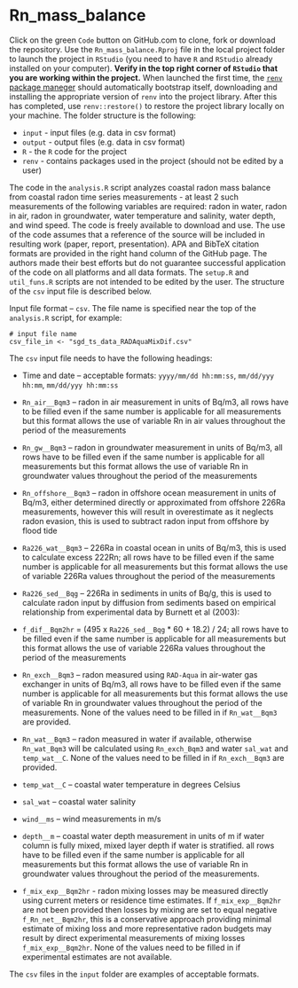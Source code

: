 # Rn_mass_balance

Click on the green `Code` button on GitHub.com to clone, fork or download the repository. Use the `Rn_mass_balance.Rproj` file in the local project folder to launch the project in `RStudio` (you need to have `R` and `RStudio` already installed on your computer). **Verify in the top right corner of `RStudio` that you are working within the project.** When launched the first time, the [`renv` package maneger](https://rstudio.github.io/renv/articles/collaborating.html "collaborating with renv") should automatically bootstrap itself, downloading and installing the appropriate version of `renv` into the project library. After this has completed, use `renv::restore()` to restore the project library locally on your machine. The folder structure is the following:

-   `input` - input files (e.g. data in csv format)
-   `output` - output files (e.g. data in csv format)
-   `R` - the `R` code for the project
-   `renv` - contains packages used in the project (should not be edited by a user)

The code in the `analysis.R` script analyzes coastal radon mass balance from coastal radon time series measurements - at least 2 such measurements of the following variables are required: radon in water, radon in air, radon in groundwater, water temperature and salinity, water depth, and wind speed. The code is freely available to download and use. The use of the code assumes that a reference of the source will be included in resulting work (paper, report, presentation). APA and BibTeX citation formats are provided in the right hand column of the GitHub page. The authors made their best efforts but do not guarantee successful application of the code on all platforms and all data formats. The `setup.R` and `util_funs.R` scripts are not intended to be edited by the user. The structure of the `csv` input file is described below.

Input file format – `csv`. The file name is specified near the top of the `analysis.R` script, for example: 
````
# input file name
csv_file_in <- "sgd_ts_data_RADAquaMixDif.csv"
````

The `csv` input file needs to have the following headings:

-   Time and date – acceptable formats: `yyyy/mm/dd hh:mm:ss`, `mm/dd/yyy hh:mm`, `mm/dd/yyy hh:mm:ss`

-   `Rn_air__Bqm3` – radon in air measurement in units of Bq/m3, all rows have to be filled even if the same number is applicable for all measurements but this format allows the use of variable Rn in air values throughout the period of the measurements

-   `Rn_gw__Bqm3` – radon in groundwater measurement in units of Bq/m3, all rows have to be filled even if the same number is applicable for all measurements but this format allows the use of variable Rn in groundwater values throughout the period of the measurements

-   `Rn_offshore__Bqm3` – radon in offshore ocean measurement in units of Bq/m3, either determined directly or approximated from offshore 226Ra measurements, however this will result in overestimate as it neglects radon evasion, this is used to subtract radon input from offshore by flood tide

-   `Ra226_wat__Bqm3` – 226Ra in coastal ocean in units of Bq/m3, this is used to calculate excess 222Rn; all rows have to be filled even if the same number is applicable for all measurements but this format allows the use of variable 226Ra values throughout the period of the measurements

-   `Ra226_sed__Bqg` – 226Ra in sediments in units of Bq/g, this is used to calculate radon input by diffusion from sediments based on empirical relationship from experimental data by Burnett et al (2003):

-   `f_dif__Bqm2hr` = (495 x `Ra226_sed__Bqg` \* 60 + 18.2) / 24; all rows have to be filled even if the same number is applicable for all measurements but this format allows the use of variable 226Ra values throughout the period of the measurements

-   `Rn_exch__Bqm3` – radon measured using `RAD-Aqua` in air-water gas exchanger in units of Bq/m3, all rows have to be filled even if the same number is applicable for all measurements but this format allows the use of variable Rn in groundwater values throughout the period of the measurements. None of the values need to be filled in if `Rn_wat__Bqm3` are provided.

-   `Rn_wat__Bqm3` – radon measured in water if available, otherwise `Rn_wat_Bqm3` will be calculated using `Rn_exch_Bqm3` and water `sal_wat` and `temp_wat__C`. None of the values need to be filled in if `Rn_exch__Bqm3` are provided.

-   `temp_wat__C` – coastal water temperature in degrees Celsius

-   `sal_wat` – coastal water salinity

-   `wind__ms` – wind measurements in m/s

-   `depth__m` – coastal water depth measurement in units of m if water column is fully mixed, mixed layer depth if water is stratified. all rows have to be filled even if the same number is applicable for all measurements but this format allows the use of variable Rn in groundwater values throughout the period of the measurements.

-   `f_mix_exp__Bqm2hr` - radon mixing losses may be measured directly using current meters or residence time estimates. If `f_mix_exp__Bqm2hr` are not been provided then losses by mixing are set to equal negative `f_Rn_net__Bqm2hr`, this is a conservative approach providing minimal estimate of mixing loss and more representative radon budgets may result by direct experimental measurements of mixing losses `f_mix_exp__Bqm2hr`. None of the values need to be filled in if experimental estimates are not available.

The `csv` files in the `input` folder are examples of acceptable formats.
